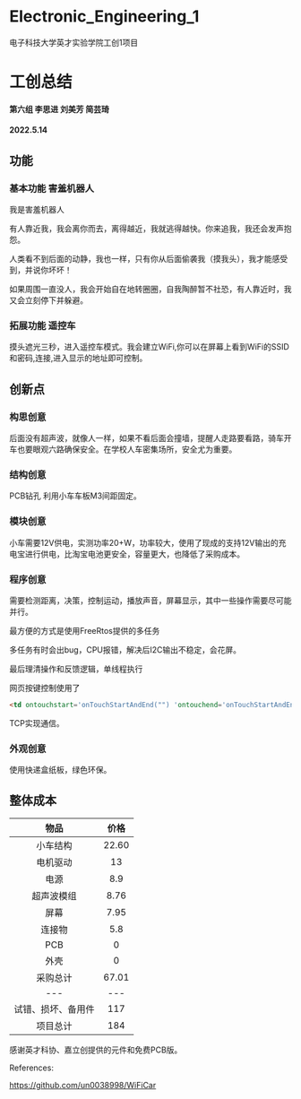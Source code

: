 # Electronic_Engineering_1
电子科技大学英才实验学院工创1项目


# 工创总结

#### 第六组 李思进 刘美芳 简芸琦

#### 2022.5.14

## 功能

### 基本功能 害羞机器人

我是害羞机器人

有人靠近我，我会离你而去，离得越近，我就逃得越快。你来追我，我还会发声抱怨。

人类看不到后面的动静，我也一样，只有你从后面偷袭我（摸我头），我才能感受到，并说你坏坏！

如果周围一直没人，我会开始自在地转圈圈，自我陶醉暂不社恐，有人靠近时，我又会立刻停下并躲避。

### 拓展功能 遥控车

摸头遮光三秒，进入遥控车模式。我会建立WiFi,你可以在屏幕上看到WiFi的SSID和密码,连接,进入显示的地址即可控制。

## 创新点

### 构思创意

后面没有超声波，就像人一样，如果不看后面会撞墙，提醒人走路要看路，骑车开车也要眼观六路确保安全。在学校人车密集场所，安全尤为重要。

### 结构创意
PCB钻孔 利用小车车板M3间距固定。

### 模块创意

小车需要12V供电，实测功率20+W，功率较大，使用了现成的支持12V输出的充电宝进行供电，比淘宝电池更安全，容量更大，也降低了采购成本。

### 程序创意

需要检测距离，决策，控制运动，播放声音，屏幕显示，其中一些操作需要尽可能并行。

最方便的方式是使用FreeRtos提供的多任务

多任务有时会出bug，CPU报错，解决后I2C输出不稳定，会花屏。

最后理清操作和反馈逻辑，单线程执行

网页按键控制使用了
```html
<td ontouchstart='onTouchStartAndEnd("") 'ontouchend='onTouchStartAndEnd("")'></td>
```
TCP实现通信。

### 外观创意
使用快递盒纸板，绿色环保。


## 整体成本

|物品|价格|
| :-:  | :-: |
|小车结构|22.60|
|电机驱动|13|
|电源|8.9|
|超声波模组|8.76|
|屏幕|7.95|
|连接物| 5.8 |
|PCB |  0 |
|外壳| 0 |
|采购总计|67.01|
|---|---|
|试错、损坏、备用件|117|
|项目总计|184|

感谢英才科协、嘉立创提供的元件和免费PCB版。



References:

https://github.com/un0038998/WiFiCar
